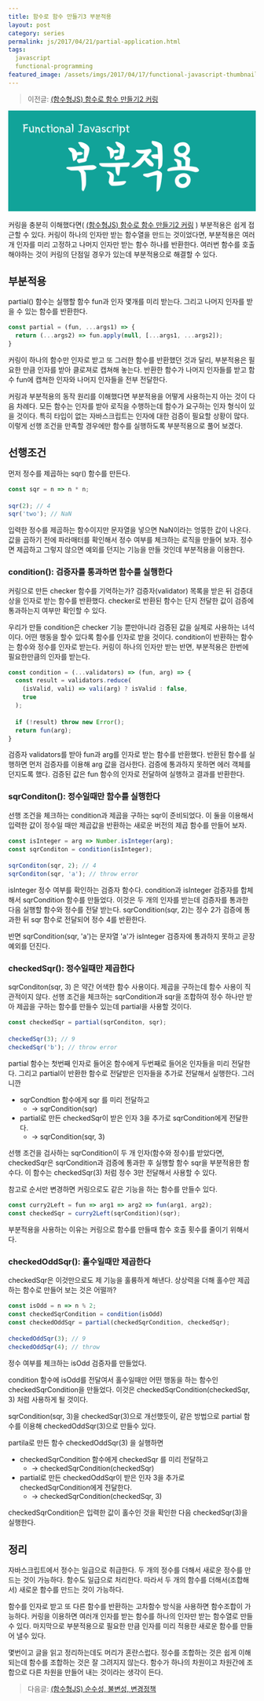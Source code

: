 ```yaml
---
title: 함수로 함수 만들기3 부분적용
layout: post
category: series
permalink: js/2017/04/21/partial-application.html
tags:
  javascript
  functional-programming
featured_image: /assets/imgs/2017/04/17/functional-javascript-thumbnail.png
---
```


> 이전글: [(함수형JS) 함수로 함수 만들기2 커링](/js/2017/04/17/curry.html)

![partial-application-banner](/assets/imgs/2017/04/21/partial-application-logo.png)

커링을 충분히 이해했다면( [(함수형JS) 함수로 함수 만들기2 커링](/js/2017/04/17/curry.html) ) 부분적용은 쉽게 접근할 수 있다. 커링이 하나의 인자만 받는 함수열을 만드는 것이었다면, 부분적용은 여러개 인자를 미리 고정하고 나머지 인자만 받는 함수 하나를 반환한다. 여러번 함수를 호출해야하는 것이 커링의 단점일 경우가 있는데 부분적용으로 해결할 수 있다.

## 부분적용
partial() 함수는 실행할 함수 fun과 인자 몇개를 미리 받는다. 그리고 나머지 인자를 받을 수 있는 함수를 반환한다.

```js
const partial = (fun, ...args1) => {
  return (...args2) => fun.apply(null, [...args1, ...args2]);
}
```

커링이 하나의 함수만 인자로 받고 또 그러한 함수를 반환했던 것과 달리, 부분적용은 필요한 만큼 인자를 받아 클로져로 캡쳐해 놓는다. 반환한 함수가 나머지 인자들를 받고 함수 fun에 캡쳐한 인자와 나머지 인자들을 전부 전달한다.

커링과 부분적용의 동작 원리를 이해했다면 부분적용을 어떻게 사용하는지 아는 것이 다음 차례다. 모든 함수는 인자를 받아 로직을 수행하는데 함수가 요구하는 인자 형식이 있을 것이다. 특히 타입이 없는 자바스크립트는 인자에 대한 검증이 필요할 상황이 많다. 이렇게 선행 조건을 만족할 경우에만 함수를 실행하도록 부분적용으로 풀어 보겠다.

## 선행조건
먼저 정수를 제곱하는 sqr() 함수를 만든다.

```js
const sqr = n => n * n;

sqr(2); // 4
sqr('two'); // NaN
```

입력한 정수를 제곱하는 함수이지만 문자열을 넣으면 NaN이라는 엉뚱한 값이 나온다. 값을 곱하기 전에 파라매터를 확인해서 정수 여부를 체크하는 로직을 만들어 보자. 정수면 제곱하고 그렇지 않으면 예외를 던지는 기능을 만들 것인데 부분적용을 이용한다.

### condition(): 검증자를 통과하면 함수를 실행한다

커링으로 만든 checker 함수를 기억하는가? 검증자(validator) 목록을 받은 뒤 검증대상을 인자로 받는 함수를 반환했다. checker로 반환된 함수는 단지 전달한 값이 검증에 통과하는지 여부만 확인할 수 있다.

우리가 만들 condition은 checker 기능 뿐만아니라  검증된 값을 실제로 사용하는 녀석이다. 어떤 행동을 할수 있다록 함수를 인자로 받을 것이다. condition이 반환하는 함수는 함수와 정수를 인자로 받는다. 커링이 하나의 인자만 받는 반면, 부분적용은 한번에 필요한만큼의 인자를 받는다.

```js
const condition = (...validators) => (fun, arg) => {
  const result = validators.reduce(
    (isValid, vali) => vali(arg) ? isValid : false,
    true
  );

  if (!result) throw new Error();
  return fun(arg);
}
```

검증자 validators를 받아 fun과 arg를 인자로 받는 함수를 반환했다. 반환된 함수를 실행하면 먼저 검증자를 이용해 arg 값을 검사한다. 검증에 통과하지 못하면 에러 객체를 던지도록 했다. 검증된 값은  fun 함수의 인자로 전달하여 실행하고 결과를 반환한다.

### sqrConditon(): 정수일때만 함수를 실행한다

선행 조건을 체크하는 condition과 제곱을 구하는 sqr이 준비되었다. 이 둘을 이용해서 입력한 값이 정수일 때만 제곱값을 반환하는 새로운 버전의 제곱 함수를 만들어 보자.

```js
const isInteger = arg => Number.isInteger(arg);
const sqrConditon = condition(isInteger);

sqrConditon(sqr, 2); // 4
sqrConditon(sqr, 'a'); // throw error
```

isInteger 정수 여부를 확인하는 검증자 함수다. condition과 isInteger 검증자를 합체해서 sqrCondition 함수를 만들었다. 이것은 두 개의 인자를 받는데 검증자를 통과한 다음 실행할 함수와 정수를 전달 받는다. sqrCondition(sqr, 2)는 정수 2가 검증에 통과한 뒤 sqr 함수로 전달되어 정수 4를 반환한다.

반면 sqrCondition(sqr, 'a')는 문자열 'a'가 isInteger 검증자에 통과하지 못하고 곧장 예외를 던진다.

### checkedSqr(): 정수일때만 제곱한다

sqrConditon(sqr, 3) 은 약간 어색한 함수 사용이다. 제곱을 구하는데 함수 사용이 직관적이지 않다. 선행 조건을 체크하는 sqrCondition과 sqr을 조합하여 정수 하나만 받아 제곱을 구하는 함수를 만들수 있는데 partial을 사용할 것이다.

```js
const checkedSqr = partial(sqrConditon, sqr);

checkedSqr(3); // 9
checkedSqr('b'); // throw error
```

partial 함수는 첫번째 인자로 들어온 함수에게 두번째로 들어온 인자들을 미리 전달한다. 그리고 partial이 반환한 함수로 전달받은 인자들을 추가로 전달해서 실행한다. 그러니깐

* sqrCondtion 함수에게 sqr 를 미리 전달하고
	* -> sqrCondition(sqr)
* partial로 만든 checkedSqr이 받은 인자 3을 추가로 sqrCondition에게 전달한다.
	* -> sqrCondition(sqr, 3)

선행 조건을 검사하는 sqrCondition이 두 개 인자(함수와 정수)를 받았다면, checkedSqr은 sqrCondition과 검증에 통과한 후 실행할 함수 sqr을 부분적용한 함수다. 이 함수는 checkedSqr(3) 처럼 정수 3만 전달해서 사용할 수 있다.

참고로 순서만 변경하면 커링으로도 같은 기능을 하는 함수를 만들수 있다.

```js
const curry2Left = fun => arg1 => arg2 => fun(arg1, arg2);
const checkedSqr = curry2Left(sqrCondition)(sqr);
```

부분적용을 사용하는 이유는 커링으로 함수를 만들때 함수 호출 횟수를 줄이기 위해서다.

### checkedOddSqr(): 홀수일때만 제곱한다

checkedSqr은 이것만으로도 제 기능을 훌륭하게 해낸다. 상상력을 더해 홀수만 제곱하는 함수로 만들어 보는 것은 어떨까?

```js
const isOdd = n => n % 2;
const checkedSqrCondition = condition(isOdd)
const checkedOddSqr = partial(checkedSqrCondition, checkedSqr);

checkedOddSqr(3); // 9
checkedOddSqr(4); // throw
```

정수 여부를 체크하는 isOdd 검증자를 만들었다.

condition 함수에 isOdd를 전달여서 홀수일때만 어떤 행동을 하는 함수인 checkedSqrCondition을 만들었다. 이것은 checkedSqrCondition(checkedSqr, 3) 처럼 사용하게 될 것이다.

sqrCondition(sqr, 3)을 checkedSqr(3)으로 개선했듯이, 같은 방법으로 partial 함수를 이용해  checkedOddSqr(3)으로 만들수 있다.

partila로 만든 함수 checkedOddSqr(3) 을 실행하면

* checkedSqrCondition 함수에게 checkedSqr 를 미리 전달하고
	* -> checkedSqrCondition(checkedSqr)
* partial로 만든 checkedOddSqr이 받은 인자 3을 추가로 checkedSqrCondition에게 전달한다.
	* -> checkedSqrCondition(checkedSqr, 3)

checkedSqrCondition은 입력한 값이 홀수인 것을 확인한 다음 checkedSqr(3)을 실행한다.

## 정리
자바스크립트에서 정수는 일급으로 취급한다. 두 개의 정수를 더해서 새로운 정수를 만드는 것이  가능하다. 함수도 일급으로 처리한다. 따라서 두 개의 함수를 더해서(조합해서) 새로운 함수를 만드는 것이 가능하다.

함수를 인자로 받고 또 다른 함수를 반환하는 고차함수 방식을 사용하면 함수조합이 가능하다. 커링을 이용하면 여러개 인자를 받는 함수를 하나의 인자만 받는 함수열로 만들수 있다. 마지막으로 부분적용으로 필요한 만큼 인자를 미리 적용한 새로운 함수를 만들어 낼수 있다.

몇번이고 글을 읽고 정리하는데도 머리가 혼란스럽다. 정수를 조합하는 것은 쉽게 이해되는데 함수를 조합하는 것은 잘 그려지지 않는다. 함수가 하나의 차원이고 차원간에 조합으로 다른 차원을 만들어 내는 것이라는 생각이 든다.

> 다음글: [(함수형JS) 순수성, 불변성, 변경정책](/js/2017/04/23/Purity-Immutability-and-Policies-for-Change.html)